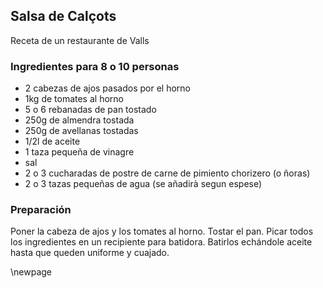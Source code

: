 ## Salsa de Calçots

Receta de un restaurante de Valls

### Ingredientes para 8 o 10 personas

- 2 cabezas de ajos pasados por el horno
- 1kg de tomates al horno
- 5 o 6 rebanadas de pan tostado
- 250g de almendra tostada
- 250g de avellanas tostadas
- 1/2l de aceite
- 1 taza pequeña de vinagre
- sal
- 2 o 3 cucharadas de postre de carne de pimiento chorizero (o ñoras)
- 2 o 3 tazas pequeñas de agua (se añadirà segun espese)


### Preparación

Poner la cabeza de ajos y los tomates al horno.
Tostar el pan.
Picar todos los ingredientes en un recipiente para batidora.
Batirlos echándole aceite hasta que queden uniforme y cuajado.


\newpage


